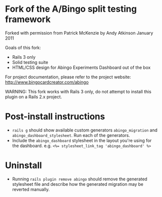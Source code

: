 Fork of the A/Bingo split testing framework
===========================================
Forked with permission from Patrick McKenzie by Andy Atkinson January 2011

Goals of this fork:

 - Rails 3 only
 - Solid testing suite
 - HTML/CSS design for Abingo Experiments Dashboard out of the box

For project documentation, please refer to the project website:
http://www.bingocardcreator.com/abingo

WARNING: This fork works with Rails 3 only, do not attempt to install this plugin on a Rails 2.x project.

Post-install instructions
=========================
 - `rails g` should show available custom generators `abingo_migration` and `abingo_dashboard_stylesheet`. Run each of the generators.
 - Include the `abingo_dashboard` stylesheet in the layout you're using for the dashboard. e.g. `<%= stylesheet_link_tag 'abingo_dashboard' %>`

Uninstall
=========
 - Running `rails plugin remove abingo` should remove the generated stylesheet file and describe how the generated migration may be reverted manually. 